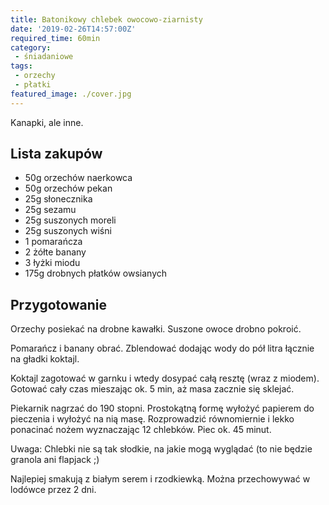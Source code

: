 ```yaml
---
title: Batonikowy chlebek owocowo-ziarnisty
date: '2019-02-26T14:57:00Z'
required_time: 60min
category:
 - śniadaniowe
tags:
 - orzechy
 - płatki
featured_image: ./cover.jpg
---
```


Kanapki, ale inne.

<!---- splitter ---->

## Lista zakupów

- 50g orzechów naerkowca
- 50g orzechów pekan
- 25g słonecznika
- 25g sezamu
- 25g suszonych moreli
- 25g suszonych wiśni
- 1 pomarańcza
- 2 żółte banany
- 3 łyżki miodu
- 175g drobnych płatków owsianych

<!---- splitter ---->

## Przygotowanie

Orzechy posiekać na drobne kawałki. Suszone owoce drobno pokroić.

Pomarańcz i banany obrać. Zblendować dodając wody do pół litra łącznie na gładki koktajl.

Koktajl zagotować w garnku i wtedy dosypać całą resztę (wraz z miodem). Gotować cały czas mieszając ok. 5 min, aż masa zacznie się sklejać.

Piekarnik nagrzać do 190 stopni.
Prostokątną formę wyłożyć papierem do pieczenia i wyłożyć na nią masę. Rozprowadzić równomiernie i lekko ponacinać nożem wyznaczając 12 chlebków.
Piec ok. 45 minut.

Uwaga: Chlebki nie są tak słodkie, na jakie mogą wyglądać (to nie będzie granola ani flapjack ;)

Najlepiej smakują z białym serem i rzodkiewką.
Można przechowywać w lodówce przez 2 dni.
